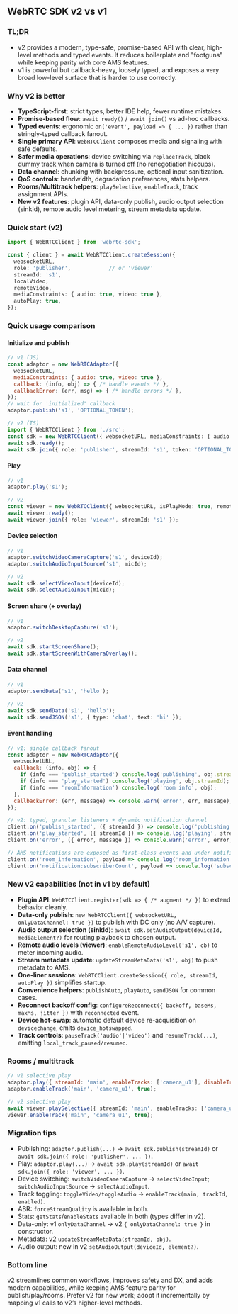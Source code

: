 ## WebRTC SDK v2 vs v1

### TL;DR
- v2 provides a modern, type-safe, promise-based API with clear, high-level methods and typed events. It reduces boilerplate and "footguns" while keeping parity with core AMS features.
- v1 is powerful but callback-heavy, loosely typed, and exposes a very broad low-level surface that is harder to use correctly.

### Why v2 is better
- **TypeScript-first**: strict types, better IDE help, fewer runtime mistakes.
- **Promise-based flow**: `await ready()` / `await join()` vs ad-hoc callbacks.
- **Typed events**: ergonomic `on('event', payload => { ... })` rather than stringly-typed callback fanout.
- **Single primary API**: `WebRTCClient` composes media and signaling with safe defaults.
- **Safer media operations**: device switching via `replaceTrack`, black dummy track when camera is turned off (no renegotiation hiccups).
- **Data channel**: chunking with backpressure, optional input sanitization.
- **QoS controls**: bandwidth, degradation preferences, stats helpers.
- **Rooms/Multitrack helpers**: `playSelective`, `enableTrack`, track assignment APIs.
- **New v2 features**: plugin API, data-only publish, audio output selection (sinkId), remote audio level metering, stream metadata update.

### Quick start (v2)
```ts
import { WebRTCClient } from 'webrtc-sdk';

const { client } = await WebRTCClient.createSession({
  websocketURL,
  role: 'publisher',            // or 'viewer'
  streamId: 's1',
  localVideo,
  remoteVideo,
  mediaConstraints: { audio: true, video: true },
  autoPlay: true,
});
```

### Quick usage comparison

#### Initialize and publish
```js
// v1 (JS)
const adaptor = new WebRTCAdaptor({
  websocketURL,
  mediaConstraints: { audio: true, video: true },
  callback: (info, obj) => { /* handle events */ },
  callbackError: (err, msg) => { /* handle errors */ },
});
// wait for 'initialized' callback
adaptor.publish('s1', 'OPTIONAL_TOKEN');
```

```ts
// v2 (TS)
import { WebRTCClient } from './src';
const sdk = new WebRTCClient({ websocketURL, mediaConstraints: { audio: true, video: true }, localVideo });
await sdk.ready();
await sdk.join({ role: 'publisher', streamId: 's1', token: 'OPTIONAL_TOKEN' });
```

#### Play
```js
// v1
adaptor.play('s1');
```

```ts
// v2
const viewer = new WebRTCClient({ websocketURL, isPlayMode: true, remoteVideo });
await viewer.ready();
await viewer.join({ role: 'viewer', streamId: 's1' });
```

#### Device selection
```js
// v1
adaptor.switchVideoCameraCapture('s1', deviceId);
adaptor.switchAudioInputSource('s1', micId);
```

```ts
// v2
await sdk.selectVideoInput(deviceId);
await sdk.selectAudioInput(micId);
```

#### Screen share (+ overlay)
```js
// v1
adaptor.switchDesktopCapture('s1');
```

```ts
// v2
await sdk.startScreenShare();
await sdk.startScreenWithCameraOverlay();
```

#### Data channel
```js
// v1
adaptor.sendData('s1', 'hello');
```

```ts
// v2
await sdk.sendData('s1', 'hello');
await sdk.sendJSON('s1', { type: 'chat', text: 'hi' });
```

#### Event handling
```js
// v1: single callback fanout
const adaptor = new WebRTCAdaptor({
  websocketURL,
  callback: (info, obj) => {
    if (info === 'publish_started') console.log('publishing', obj.streamId);
    if (info === 'play_started') console.log('playing', obj.streamId);
    if (info === 'roomInformation') console.log('room info', obj);
  },
  callbackError: (err, message) => console.warn('error', err, message),
});
```

```ts
// v2: typed, granular listeners + dynamic notification channel
client.on('publish_started', ({ streamId }) => console.log('publishing', streamId));
client.on('play_started', ({ streamId }) => console.log('playing', streamId));
client.on('error', ({ error, message }) => console.warn('error', error, message));

// AMS notifications are exposed as first-class events and under notification:<name>
client.on('room_information', payload => console.log('room_information', payload));
client.on('notification:subscriberCount', payload => console.log('subscriberCount', payload));
```

### New v2 capabilities (not in v1 by default)
- **Plugin API**: `WebRTCClient.register(sdk => { /* augment */ })` to extend behavior cleanly.
- **Data-only publish**: `new WebRTCClient({ websocketURL, onlyDataChannel: true })` to publish with DC only (no A/V capture).
- **Audio output selection (sinkId)**: `await sdk.setAudioOutput(deviceId, mediaElement?)` for routing playback to chosen output.
- **Remote audio levels (viewer)**: `enableRemoteAudioLevel('s1', cb)` to meter incoming audio.
- **Stream metadata update**: `updateStreamMetaData('s1', obj)` to push metadata to AMS.
- **One-liner sessions**: `WebRTCClient.createSession({ role, streamId, autoPlay })` simplifies startup.
- **Convenience helpers**: `publishAuto`, `playAuto`, `sendJSON` for common cases.
- **Reconnect backoff config**: `configureReconnect({ backoff, baseMs, maxMs, jitter })` with `reconnected` event.
- **Device hot-swap**: automatic default device re-acquisition on `devicechange`, emits `device_hotswapped`.
- **Track controls**: `pauseTrack('audio'|'video')` and `resumeTrack(...)`, emitting `local_track_paused/resumed`.

### Rooms / multitrack
```js
// v1 selective play
adaptor.play({ streamId: 'main', enableTracks: ['camera_u1'], disableTracksByDefault: true });
adaptor.enableTrack('main', 'camera_u1', true);
```

```ts
// v2 selective play
await viewer.playSelective({ streamId: 'main', enableTracks: ['camera_u1'], disableTracksByDefault: true });
viewer.enableTrack('main', 'camera_u1', true);
```

### Migration tips
- Publishing: `adaptor.publish(...)` → `await sdk.publish(streamId)` or `await sdk.join({ role: 'publisher', ... })`.
- Play: `adaptor.play(...)` → `await sdk.play(streamId)` or `await sdk.join({ role: 'viewer', ... })`.
- Device switching: `switchVideoCameraCapture` → `selectVideoInput`; `switchAudioInputSource` → `selectAudioInput`.
- Track toggling: `toggleVideo/toggleAudio` → `enableTrack(main, trackId, enabled)`.
- ABR: `forceStreamQuality` is available in both.
- Stats: `getStats`/`enableStats` available in both (types differ in v2).
- Data-only: v1 `onlyDataChannel` → v2 `{ onlyDataChannel: true }` in constructor.
- Metadata: v2 `updateStreamMetaData(streamId, obj)`.
- Audio output: new in v2 `setAudioOutput(deviceId, element?)`.

### Bottom line
v2 streamlines common workflows, improves safety and DX, and adds modern capabilities, while keeping AMS feature parity for publish/play/rooms. Prefer v2 for new work; adopt it incrementally by mapping v1 calls to v2’s higher-level methods.



